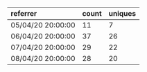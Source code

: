 | referrer          | count | uniques |
| :---------------- | :---- | :------ |
| 05/04/20 20:00:00 | 11    | 7       |
| 06/04/20 20:00:00 | 37    | 26      |
| 07/04/20 20:00:00 | 29    | 22      |
| 08/04/20 20:00:00 | 28    | 20      |